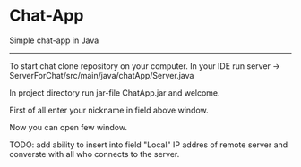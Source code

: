 # Chat-App
Simple chat-app in Java

-------------------------------------------------------------------------------------

To start chat clone repository on your computer.
In your IDE run server -> ServerForChat/src/main/java/chatApp/Server.java

In project directory run jar-file ChatApp.jar and welcome.
 
First of all enter your nickname in field above window.

Now you can open few window. 

TODO: add ability to insert into field "Local" IP addres of remote server and converste with all who connects to the server.
